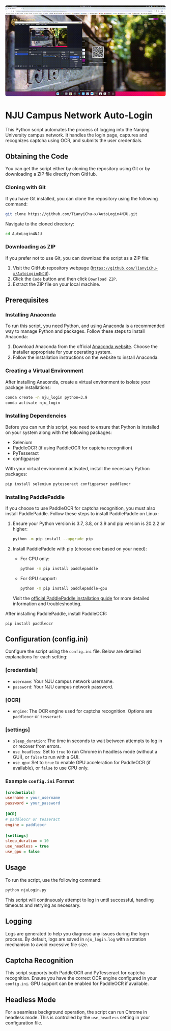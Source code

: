 <h3 align="center"><img width="700" style="border-radius:5px;" alt="demo" src="AutoLogin4NJU.gif"></h3>

# NJU Campus Network Auto-Login

This Python script automates the process of logging into the Nanjing University campus network. It handles the login page, captures and recognizes captcha using OCR, and submits the user credentials.

## Obtaining the Code

You can get the script either by cloning the repository using Git or by downloading a ZIP file directly from GitHub.

### Cloning with Git

If you have Git installed, you can clone the repository using the following command:

```bash
git clone https://github.com/TianyiChu-x/AutoLogin4NJU.git
```

Navigate to the cloned directory:

```bash
cd AutoLogin4NJU
```

### Downloading as ZIP

If you prefer not to use Git, you can download the script as a ZIP file:

1. Visit the GitHub repository webpage ([`https://github.com/TianyiChu-x/AutoLogin4NJU`](https://github.com/TianyiChu-x/AutoLogin4NJU)).
2. Click the `Code` button and then click `Download ZIP`.
3. Extract the ZIP file on your local machine.

## Prerequisites

### Installing Anaconda

To run this script, you need Python, and using Anaconda is a recommended way to manage Python and packages. Follow these steps to install Anaconda:

1. Download Anaconda from the official [Anaconda website](https://www.anaconda.com/download/success). Choose the installer appropriate for your operating system.
2. Follow the installation instructions on the website to install Anaconda.

### Creating a Virtual Environment

After installing Anaconda, create a virtual environment to isolate your package installations:

```bash
conda create -n nju_login python=3.9
conda activate nju_login
```

### Installing Dependencies

Before you can run this script, you need to ensure that Python is installed on your system along with the following packages:
- Selenium
- PaddleOCR (if using PaddleOCR for captcha recognition)
- PyTesseract
- configparser

With your virtual environment activated, install the necessary Python packages:

```bash
pip install selenium pytesseract configparser paddleocr
```

### Installing PaddlePaddle

If you choose to use PaddleOCR for captcha recognition, you must also install PaddlePaddle. Follow these steps to install PaddlePaddle on Linux:

1. Ensure your Python version is 3.7, 3.8, or 3.9 and pip version is 20.2.2 or higher:
   ```bash
   python -m pip install --upgrade pip
   ```
2. Install PaddlePaddle with pip (choose one based on your need):
   - For CPU only:
     ```bash
     python -m pip install paddlepaddle
     ```
   - For GPU support:
     ```bash
     python -m pip install paddlepaddle-gpu
     ```

   Visit the [official PaddlePaddle installation guide](https://www.paddlepaddle.org.cn/install/quick?docurl=/documentation/docs/zh/install/pip/linux-pip.html) for more detailed information and troubleshooting.

After installing PaddlePaddle, install PaddleOCR:
```
pip install paddleocr
```

## Configuration (config.ini)

Configure the script using the `config.ini` file. Below are detailed explanations for each setting:

### [credentials]
- `username`: Your NJU campus network username.
- `password`: Your NJU campus network password.

### [OCR]
- `engine`: The OCR engine used for captcha recognition. Options are `paddleocr` or `tesseract`.

### [settings]
- `sleep_duration`: The time in seconds to wait between attempts to log in or recover from errors.
- `use_headless`: Set to `true` to run Chrome in headless mode (without a GUI), or `false` to run with a GUI.
- `use_gpu`: Set to `true` to enable GPU acceleration for PaddleOCR (if available), or `false` to use CPU only.

### Example `config.ini` Format

```ini
[credentials]
username = your_username
password = your_password

[OCR]
# paddleocr or tesseract
engine = paddleocr

[settings]
sleep_duration = 10
use_headless = true
use_gpu = false
```

## Usage

To run the script, use the following command:

```bash
python njuLogin.py
```

This script will continuously attempt to log in until successful, handling timeouts and retrying as necessary.

## Logging

Logs are generated to help you diagnose any issues during the login process. By default, logs are saved in `nju_login.log` with a rotation mechanism to avoid excessive file size.

## Captcha Recognition

This script supports both PaddleOCR and PyTesseract for captcha recognition. Ensure you have the correct OCR engine configured in your `config.ini`. GPU support can be enabled for PaddleOCR if available.

## Headless Mode

For a seamless background operation, the script can run Chrome in headless mode. This is controlled by the `use_headless` setting in your configuration file.
